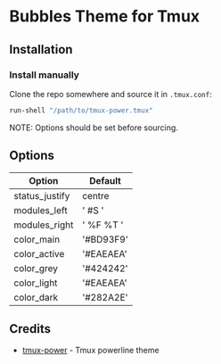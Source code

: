 # Bubbles Theme for Tmux

## Installation

### Install manually

Clone the repo somewhere and source it in `.tmux.conf`:

```bash
run-shell "/path/to/tmux-power.tmux"
```

NOTE: Options should be set before sourcing.

## Options

| Option         | Default   |
| -------------- | --------- |
| status_justify | centre    |
| modules_left   | ' #S '    |
| modules_right  | ' %F %T ' |
| color_main     | '#BD93F9' |
| color_active   | '#EAEAEA' |
| color_grey     | '#424242' |
| color_light    | '#EAEAEA' |
| color_dark     | '#282A2E' |

## Credits

- [tmux-power](https://github.com/wfxr/tmux-power) - Tmux powerline theme
